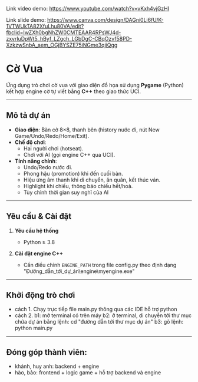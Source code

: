 Link video demo:
https://www.youtube.com/watch?v=vKxh4vjGzHI

Link slide demo:
https://www.canva.com/design/DAGni0Li6fU/K-1VTWUkTA82XfuLhu80VA/edit?fbclid=IwZXh0bgNhZW0CMTEAAR4RPsWJ4d-zxvrluDpWt5_hByf_LZgch_LGbDgC-CBqOzvf58PD-XzkzwSnbA_aem_OGjBYSZE75iNGme3qjiQgg


# Cờ Vua

Ứng dụng trò chơi cờ vua với giao diện đồ họa sử dụng **Pygame** (Python) kết hợp engine cờ tự viết bằng **C++** theo giao thức UCI.

---

## Mô tả dự án

- **Giao diện**: Bàn cờ 8×8, thanh bên (history nước đi, nút New Game/Undo/Redo/Home/Exit).
- **Chế độ chơi**:  
  - Hai người chơi (hotseat).  
  - Chơi với AI (gọi engine C++ qua UCI).
- **Tính năng chính**:  
  - Undo/Redo nước đi.  
  - Phong hậu (promotion) khi đến cuối bàn.  
  - Hiệu ứng âm thanh khi di chuyển, ăn quân, kết thúc ván.  
  - Highlight khi chiếu, thông báo chiếu hết/hoà.  
  - Tùy chỉnh thời gian suy nghĩ của AI

---

## Yêu cầu & Cài đặt

1. **Yêu cầu hệ thống**  
   - Python ≥ 3.8  

2. **Cài đặt engine C++**  
   - Cần điều chỉnh `ENGINE_PATH` trong file config.py theo định dạng "Đường_dẫn_tới_dự_án\engine\myengine.exe"

---

## Khởi động trò chơi
  - cách 1. Chạy trực tiếp file main.py thông qua các IDE hỗ trợ python 
  - cách 2. b1: mở terminal có trên máy
              b2: ở terminal, di chuyển tới thư mục chứa dự án bằng lệnh: cd "đường dẫn tới thư mục dự án"
                b3: gõ lệnh: python main.py

---

## Đóng góp thành viên:
- khánh, huy anh: backend + engine
- hào, bảo: frontend + logic game + hỗ trợ backend và engine
